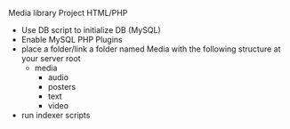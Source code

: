 Media library Project HTML/PHP

- Use DB script to initialize DB (MySQL)
- Enable MySQL PHP Plugins
- place a folder/link a folder named Media with the following structure at your server root
  - media
    + audio
    + posters
    + text
    + video
- run indexer scripts
